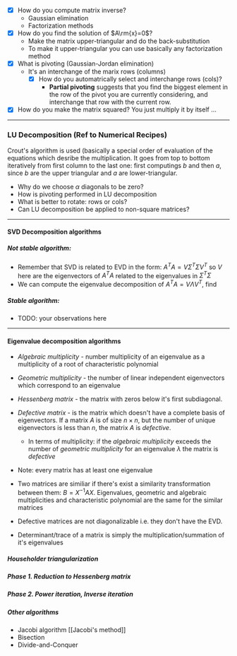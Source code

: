 
- [x] How do you compute matrix inverse? 
	- Gaussian elimination
	- Factorization methods
- [x] How do you find the solution of $A\rm{x}=0$?
	- Make the matrix upper-triangular and do the back-substitution
	- To make it upper-triangular you can use basically any factorization method
- [x] What is pivoting (Gaussian-Jordan elimination)
	- It's an interchange of the marix rows (columns)
		- [x] How do you automatrically select and interchange rows (cols)? 
			- **Partial pivoting** suggests that you find the biggest element in the row of the pivot you are currently considering, and interchange that row with the current row. 
- [x] How do you make the matrix squared? You just multiply it by itself ...

--- 
### LU Decomposition (Ref to Numerical Recipes)
Crout's algorithm is used (basically a special order of evaluation of the equations which desribe the multiplication. It goes from top to bottom iteratively from first column to the last one: first computings $b$ and then $a$, since $b$ are the upper triangular and $a$ are lower-triangular.
- Why do we choose $\alpha$ diagonals to be zero? 
- How is pivoting performed in LU decomposition
- What is better to rotate: rows or cols? 
- Can LU decomposition be applied to non-square matrices?
---
#### SVD Decomposition algorithms

##### Not stable algorithm:
- Remember that SVD is related to EVD in the form: $A^TA=V \Sigma^T \Sigma V^T$ so $V$ here are the eigenvectors of $A^TA$ related to the eigenvalues in $\Sigma^T \Sigma$
- We can compute the eigenvalue decomposition of $A^TA=V \Lambda V^T$, find 

##### Stable algorithm:
- TODO: your observations here

---
####  Eigenvalue decomposition algorithms
- *Algebraic multiplicity* - number multiplicity of an eigenvalue as a multiplicity of a root of characteristic polynomial
- *Geometric multiplicity* - the number of linear independent eigenvectors which correspond to an eigenvalue
- *Hessenberg matrix* - the matrix with zeros below it's first subdiagonal. 
- *Defective matrix* - is the matrix which doesn't have a complete basis of eigenvectors. If a matrix $A$ is of size $n \times n$, but the number of unique eigenvectors is less than $n$, the matrix $A$ is *defective*. 
	- In terms of multiplicity: if the *algebraic multiplicity* exceeds the number of *geometric multiplicity* for an eigenvalue $\lambda$ the matrix is *defective*


- Note: every matrix has at least one eigenvalue
- Two matrices are similiar if there's exist a similarity transformation between them: $B=X^{-1}AX$. Eigenvalues, geometric and algebraic multiplicities and characteristic polynomial are the same for the similar matrices
- Defective matrices are not diagonalizable i.e. they don't have the EVD.
- Determinant/trace of a matrix is simply the multiplication/summation of it's eigenvalues

##### Householder triangularization



##### Phase 1. Reduction to Hessenberg matrix

##### Phase 2. Power iteration, Inverse iteration

##### Other algorithms
- Jacobi algorithm [[Jacobi's method]]
- Bisection
- Divide-and-Conquer
